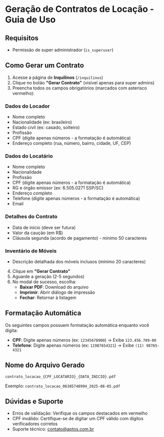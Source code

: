 # Geração de Contratos de Locação - Guia de Uso

## Requisitos
- Permissão de super administrador (`is_superuser`)

## Como Gerar um Contrato

1. Acesse a página de **Inquilinos** (`/inquilinos`)
2. Clique no botão **"Gerar Contrato"** (visível apenas para super admins)
3. Preencha todos os campos obrigatórios (marcados com asterisco vermelho):

### Dados do Locador
- Nome completo
- Nacionalidade (ex: brasileiro)
- Estado civil (ex: casado, solteiro)
- Profissão
- CPF (digite apenas números - a formatação é automática)
- Endereço completo (rua, número, bairro, cidade, UF, CEP)

### Dados do Locatário
- Nome completo
- Nacionalidade
- Profissão
- CPF (digite apenas números - a formatação é automática)
- RG e órgão emissor (ex: 6.505.0271 SSP/SC)
- Endereço completo
- Telefone (digite apenas números - a formatação é automática)
- Email

### Detalhes do Contrato
- Data de início (deve ser futura)
- Valor da caução (em R$)
- Cláusula segunda (acordo de pagamento) - mínimo 50 caracteres

### Inventário de Móveis
- Descrição detalhada dos móveis inclusos (mínimo 20 caracteres)

4. Clique em **"Gerar Contrato"**
5. Aguarde a geração (2-5 segundos)
6. No modal de sucesso, escolha:
   - **Baixar PDF**: Download do arquivo
   - **Imprimir**: Abrir diálogo de impressão
   - **Fechar**: Retornar à listagem

## Formatação Automática

Os seguintes campos possuem formatação automática enquanto você digita:
- **CPF**: Digite apenas números (ex: `12345678900`) → Exibe `123.456.789-00`
- **Telefone**: Digite apenas números (ex: `11987654321`) → Exibe `(11) 98765-4321`

## Nome do Arquivo Gerado
`contrato_locacao_{CPF_LOCATARIO}_{DATA_INICIO}.pdf`

Exemplo: `contrato_locacao_06385740994_2025-08-05.pdf`

## Dúvidas e Suporte
- Erros de validação: Verifique os campos destacados em vermelho
- CPF inválido: Certifique-se de digitar um CPF válido com dígitos verificadores corretos
- Suporte técnico: contato@aptos.com.br
